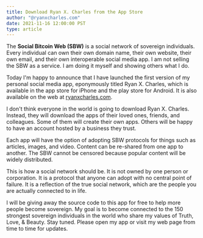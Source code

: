 ```yaml
---
title: Download Ryan X. Charles from the App Store
author: "@ryanxcharles.com"
date: 2021-11-16 12:00:00 PST
type: article
---
```


The **Social Bitcoin Web (SBW)** is a social network of sovereign individuals. Every individual can own their own domain name, their own website, their own email, and their own interoperable social media app. I am not selling the SBW as a service. I am doing it myself and showing others what I do.

Today I'm happy to announce that I have launched the first version of my personal social media app, eponymously titled Ryan X. Charles, which is available in the app store for iPhone and the play store for Android. It is also available on the web at [ryanxcharles.com](https://www.ryanxcharles.com).

I don't think everyone in the world is going to download Ryan X. Charles. Instead, they will download the apps of their loved ones, friends, and colleagues. Some of them will create their own apps. Others will be happy to have an account hosted by a business they trust.

Each app will have the option of adopting SBW protocols for things such as articles, images, and video. Content can be re-shared from one app to another. The SBW cannot be censored because popular content will be widely distributed.

This is how a social network should be. It is not owned by one person or corporation. It is a protocol that anyone can adopt with no central point of failure. It is a reflection of the true social network, which are the people you are actually connected to in life.

I will be giving away the source code to this app for free to help more people become sovereign. My goal is to become connected to the 150 strongest sovereign individuals in the world who share my values of Truth, Love, & Beauty. Stay tuned. Please open my app or visit my web page from time to time for updates.